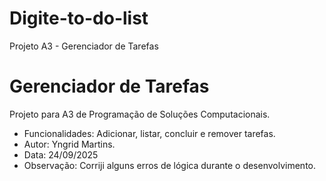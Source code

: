 # Digite-to-do-list
Projeto A3 - Gerenciador de Tarefas
# Gerenciador de Tarefas
Projeto para A3 de Programação de Soluções Computacionais.
- Funcionalidades: Adicionar, listar, concluir e remover tarefas.
- Autor: Yngrid Martins.
- Data: 24/09/2025
- Observação: Corriji alguns erros de lógica durante o desenvolvimento.
